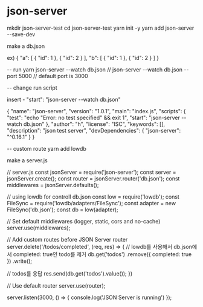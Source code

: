 # json-server


mkdir json-server-test
cd json-server-test
yarn init -y
yarn add json-server --save-dev


make a db.json

ex)
{
  "a": [
    {
      "id": 1
    },
    {
      "id": 2
      }
  ],
  "b": [
    {
      "id": 1
    },
    {
      "id": 2
    }
  ]
}


-- run 
yarn json-server --watch db.json 
// json-server --watch db.json --port 5000
// default port is 3000



-- change run script

insert - "start": "json-server --watch db.json"

{
  "name": "json-server",
  "version": "1.0.1",
  "main": "index.js",
  "scripts": {
    "test": "echo \"Error: no test specified\" && exit 1",
    "start": "json-server --watch db.json"
  },
  "author": "h",
  "license": "ISC",
  "keywords": [],
  "description": "json test server",
  "devDependencies": {
    "json-server": "^0.16.1"
  }
}



-- custom route
yarn add lowdb

make a server.js

// server.js
const jsonServer = require('json-server');
const server = jsonServer.create();
const router = jsonServer.router('db.json');
const middlewares = jsonServer.defaults();

// using lowdb for controll db.json
const low = require('lowdb');
const FileSync = require('lowdb/adapters/FileSync');
const adapter = new FileSync('db.json');
const db = low(adapter);

// Set default middlewares (logger, static, cors and no-cache)
server.use(middlewares);

// Add custom routes before JSON Server router
server.delete('/todos/completed', (req, res) => {
  // lowdb를 사용해서 db.json에서 completed: true인 todo를 제거
  db.get('todos')
    .remove({ completed: true })
    .write();

  // todos를 응답
  res.send(db.get('todos').value());
})

// Use default router
server.use(router);

server.listen(3000, () => {
  console.log('JSON Server is running')
});
